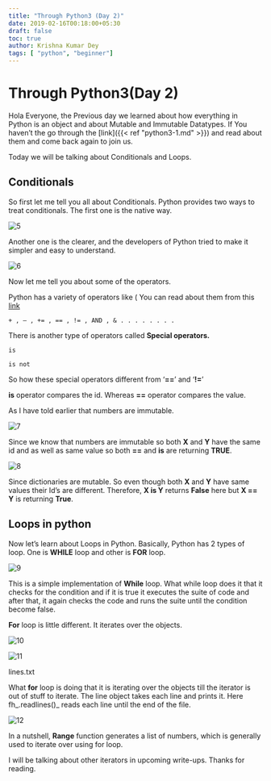 ```yaml
---
title: "Through Python3 (Day 2)"
date: 2019-02-16T00:18:00+05:30
draft: false
toc: true
author: Krishna Kumar Dey
tags: [ "python", "beginner"]
---
```




# Through Python3(Day 2)

Hola Everyone, the Previous day we learned about how everything in Python is an object and about Mutable and Immutable Datatypes. If You haven’t the go through the  [link]({{< ref "python3-1.md" >}})  and read about them and come back again to join us.

Today we will be talking about Conditionals and Loops.

## Conditionals
So first let me tell you all about Conditionals. Python provides two ways to treat conditionals. The first one is the native way.

![5](/images/python3-2/5.png)

Another one is the clearer, and the developers of Python tried to make it simpler and easy to understand.

![6](/images/python3-2/6.png)

Now let me tell you about some of the operators.

Python has a variety of operators like ( You can read about them from this  [link](https://theinvinciblecoder.wordpress.com/2018/05/13/through-python3about-operators/)

` + , – , += , == , != , AND , & . . . . . . . .  `


There is another type of operators called  __Special operators.__

` is `

` is not `

So how these special operators different from  ‘__==__’  and  ‘__!=__’

__is__  operator compares the id. Whereas  __==__  operator compares the value.

As I have told earlier that numbers are immutable.

![7](/images/python3-2/7.png)

Since we know that numbers are immutable so both  __X__  and  __Y__  have the same id and as well as same value so both  __==__  and  __is__ are returning __TRUE__.

![8](/images/python3-2/8.png)

Since dictionaries are mutable. So even though both  __X__  and  __Y__  have same values their Id’s are different. Therefore, __X  is  Y__  returns  __False__  here but  __X  ==  Y__  is returning __True__.

## Loops in python

Now let’s learn about Loops in Python. Basically, Python has 2 types of loop. One is  __WHILE__  loop and other is  __FOR__  loop.

![9](/images/python3-2/9.png)

This is a simple implementation of  __While__  loop. What while loop does it that it checks for the condition and if it is true it executes the suite of code and after that, it again checks the code and runs the suite until the condition become false.

__For__  loop is little different. It iterates over the objects.

![10](/images/python3-2/10.png)

![11](/images/python3-2/11.png)

lines.txt

What  __for__  loop is doing that it is iterating over the objects till the iterator is out of stuff to iterate. The line object takes each line and prints it. Here fh_.readlines()_  reads each line until the end of the file.

![12](/images/python3-2/12.png)

In a nutshell,  __Range__  function generates a list of numbers, which is generally used to iterate over using for loop.

I will be talking about other iterators in upcoming write-ups. Thanks for reading.